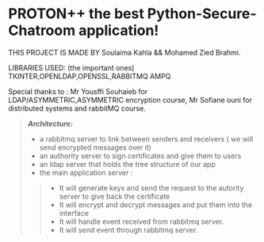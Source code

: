 # PROTON++ the best Python-Secure-Chatroom application!
THIS PROJECT IS MADE BY Soulaima Kahla && Mohamed Zied Brahmi.


LIBRARIES USED: (the important ones)
TKINTER,OPENLDAP,OPENSSL,RABBITMQ AMPQ

Special thanks to : 
Mr Yousffi Souhaieb for LDAP/ASYMMETRIC,ASYMMETRIC encryption course,
Mr Sofiane ouni for distributed systems and rabbitMQ course.


> ***Architecture:***
> * a rabbitmq server to link between senders and receivers ( we will send encrypted messages over it)
> * an authority server to sign certificates and give them to users
> * an ldap server that holds the tree structure of our app
> * the main application server : 
> > * It will generate keys and send the request to the autority server to give back the certificate
> > * It will encrypt and decrypt messages and put them into the interface 
> > * It will handle event received from rabbitmq server.
> > * It will send event through rabbitmq server.
         


